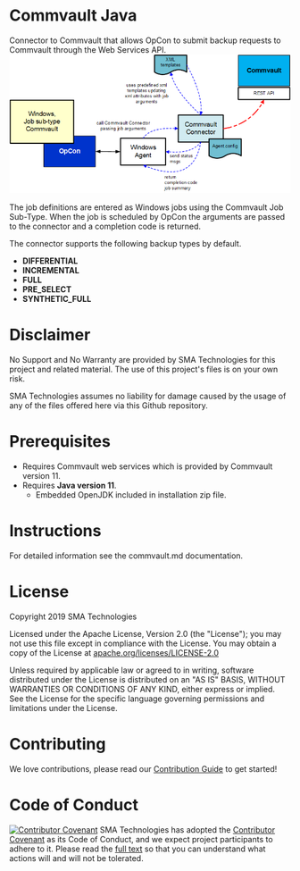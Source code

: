 # Commvault Java
Connector to Commvault that allows OpCon to submit backup requests to Commvault through the Web Services API.
![diagrm](/docs/images/Connector_overview.png)

The job definitions are entered as Windows jobs using the Commvault Job Sub-Type. When the job is scheduled by OpCon the arguments are passed to the connector and a completion code is returned.

The connector supports the following backup types by default.

- **DIFFERENTIAL**
- **INCREMENTAL**
- **FULL**
- **PRE_SELECT**
- **SYNTHETIC_FULL**


# Disclaimer
No Support and No Warranty are provided by SMA Technologies for this project and related material. The use of this project's files is on your own risk.

SMA Technologies assumes no liability for damage caused by the usage of any of the files offered here via this Github repository.

# Prerequisites

- Requires Commvault web services which is provided by Commvault version 11. 
- Requires **Java version 11**.
  - Embedded OpenJDK included in installation zip file.

# Instructions
For detailed information see the commvault.md documentation.
# License
Copyright 2019 SMA Technologies

Licensed under the Apache License, Version 2.0 (the "License");
you may not use this file except in compliance with the License.
You may obtain a copy of the License at [apache.org/licenses/LICENSE-2.0](http://www.apache.org/licenses/LICENSE-2.0)

Unless required by applicable law or agreed to in writing, software
distributed under the License is distributed on an "AS IS" BASIS,
WITHOUT WARRANTIES OR CONDITIONS OF ANY KIND, either express or implied.
See the License for the specific language governing permissions and
limitations under the License.

# Contributing
We love contributions, please read our [Contribution Guide](CONTRIBUTING.md) to get started!

# Code of Conduct
[![Contributor Covenant](https://img.shields.io/badge/Contributor%20Covenant-v2.0%20adopted-ff69b4.svg)](code-of-conduct.md)
SMA Technologies has adopted the [Contributor Covenant](CODE_OF_CONDUCT.md) as its Code of Conduct, and we expect project participants to adhere to it. Please read the [full text](CODE_OF_CONDUCT.md) so that you can understand what actions will and will not be tolerated.
